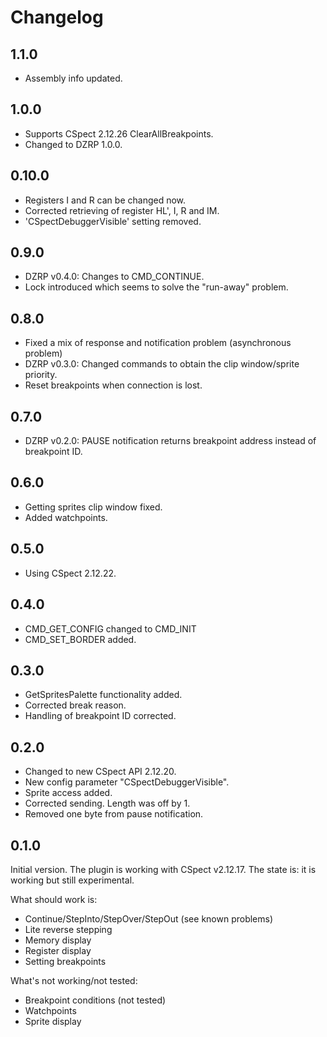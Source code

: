 # Changelog


## 1.1.0
- Assembly info updated.

## 1.0.0
- Supports CSpect 2.12.26 ClearAllBreakpoints.
- Changed to DZRP 1.0.0.

## 0.10.0
- Registers I and R can be changed now.
- Corrected retrieving of register HL', I, R and IM.
- 'CSpectDebuggerVisible' setting removed.

## 0.9.0
- DZRP v0.4.0: Changes to CMD_CONTINUE.
- Lock introduced which seems to solve the "run-away" problem.

## 0.8.0
- Fixed a mix of response and notification problem (asynchronous problem)
- DZRP v0.3.0: Changed commands to obtain the clip window/sprite priority.
- Reset breakpoints when connection is lost.

## 0.7.0
- DZRP v0.2.0: PAUSE notification returns breakpoint address instead of breakpoint ID.

## 0.6.0
- Getting sprites clip window fixed.
- Added watchpoints.

## 0.5.0
- Using CSpect 2.12.22.

## 0.4.0
- CMD_GET_CONFIG changed to CMD_INIT
- CMD_SET_BORDER added.

## 0.3.0
- GetSpritesPalette functionality added.
- Corrected break reason.
- Handling of breakpoint ID corrected.

## 0.2.0
- Changed to new CSpect API 2.12.20.
- New config parameter "CSpectDebuggerVisible".
- Sprite access added.
- Corrected sending. Length was off by 1.
- Removed one byte from pause notification.

## 0.1.0
Initial version.
The plugin is working with CSpect v2.12.17.
The state is: it is working but still experimental.

What should work is:
- Continue/StepInto/StepOver/StepOut (see known problems)
- Lite reverse stepping
- Memory display
- Register display
- Setting breakpoints

What's not working/not tested:
- Breakpoint conditions (not tested)
- Watchpoints
- Sprite display
